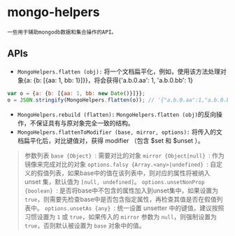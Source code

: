 # mongo-helpers
    一些用于辅助mongodb数据和集合操作的API。

## APIs
- `MongoHelpers.flatten (obj):` 将一个文档扁平化，例如，使用该方法处理对象{a: {b: [{aa: 1, bb: 1}]}}，将会获得{'a.b.0.aa': 1, 'a.b.0.bb': 1}
```js
var o = {a: {b: [{aa: 1, bb: new Date()}]}};
o = JSON.stringify(MongoHelpers.flatten(o)); // '{"a.b.0.aa":1,"a.b.0.bb":"2016-07-06T03:42:53.511Z"}';
```
- `MongoHelpers.rebuild (flatten):` `MongoHelpers.flatten (obj)`的反向操作，不保证具有与原对象完全一致的结构。
- `MongoHelpers.flattenToModifier (base, mirror, options):` 将传入的文档扁平化后，对比键值对，获得 modifier （包含 $set 和 $unset ）。
> 参数列表
	`base {Object} `: 需要对比的对象
	`mirror {Object|null} `: 作为镜像来完成对比的对象
    `options.falsy {Array.<any>|undefined} `: 自定义的假值列表，如果base中的值在该列表中，则对应的属性将被纳入 unset 集，默认值为 `[null, undefined]`。
    `options.unsetNonProp {boolean} `: 是否将base中不包含的属性加入到unset集中，如果设置为 `true`，则需要先检查base中是否包含指定属性，再检查其值是否在假值列表中。
    `options.unsetAs {any} `: 统一设置 unsetter 中的键值，建议按照习惯设置为 `1` 或 `true`，如果传入的 `mirror` 参数为 `null`，则强制设置为 `true`，否则默认被设置为 `base` 对象中的值。